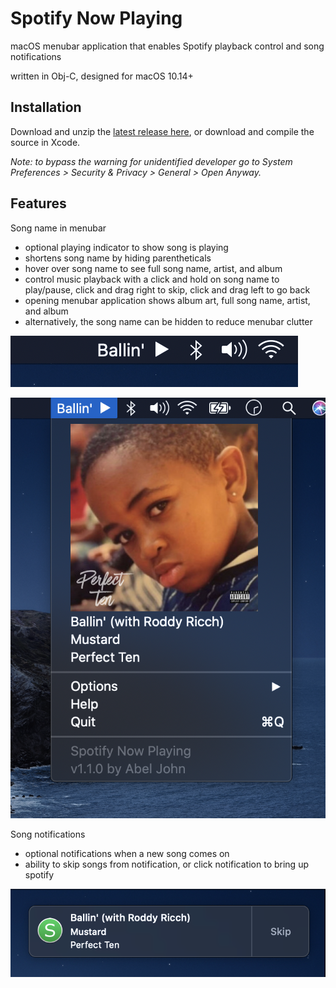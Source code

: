 # Spotify Now Playing

macOS menubar application that enables Spotify playback control and song notifications

written in Obj-C, designed for macOS 10.14+

## Installation

Download and unzip the [latest release here](https://github.com/abeljohn/spotify-now-playing/releases/latest), or download and compile the source in Xcode.

*Note: to bypass the warning for unidentified developer go to System Preferences > Security & Privacy > General > Open Anyway.*

## Features

Song name in menubar
- optional playing indicator to show song is playing
- shortens song name by hiding parentheticals
- hover over song name to see full song name, artist, and album
- control music playback with a click and hold on song name to play/pause, click and drag right to skip, click and drag left to go back
- opening menubar application shows album art, full song name, artist, and album
- alternatively, the song name can be hidden to reduce menubar clutter

![menubar screenshot](screenshots/menubar.png "Song name displayed with playing indicator")

![application screenshot](screenshots/app.png "Expanded menubar application")

Song notifications
- optional notifications when a new song comes on
- ability to skip songs from notification, or click notification to bring up spotify

![notification screenshot](screenshots/notification.png "Song notification")
